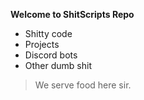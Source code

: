 **Welcome to ShitScripts Repo**
- Shitty code
- Projects
- Discord bots
- Other dumb shit

> We serve food here sir.
> 
<!---
i love monkeys
--->
